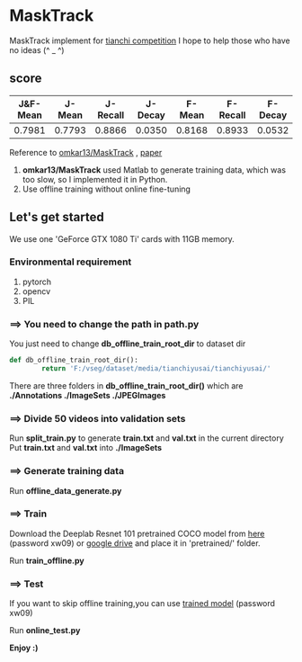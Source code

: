 # MaskTrack
MaskTrack implement for [tianchi competition](https://tianchi.aliyun.com/competition/entrance/531797/introduction)
I hope to help those who have no ideas (^ _ ^)

## **score**

| J&F-Mean | J-Mean | J-Recall | J-Decay | F-Mean | F-Recall | F-Decay |
|:--------:|:------:|:--------:|:-------:|:------:|:--------:|:-------:|
|   0.7981 |  0.7793|0.8866    |0.0350   |0.8168  |0.8933    |0.0532   |

Reference to [omkar13/MaskTrack](https://github.com/omkar13/MaskTrack) , [paper](https://arxiv.org/abs/1612.02646v1)
1. **omkar13/MaskTrack** used Matlab to generate training data, which was too slow, so I implemented it in Python.
2. Use offline training without online fine-tuning

## Let's get started
We use one 'GeForce GTX 1080 Ti' cards with 11GB memory.

### **Environmental requirement**
1. pytorch
2. opencv
3. PIL

### **==> You need to change the path in path.py**

You just need to change **db_offline_train_root_dir** to dataset dir
```python
def db_offline_train_root_dir():
        return 'F:/vseg/dataset/media/tianchiyusai/tianchiyusai/'
```
There are three folders in **db_offline_train_root_dir()** which are **./Annotations  ./ImageSets ./JPEGImages**


### **==> Divide 50 videos into validation sets**

Run **split_train.py** to generate **train.txt** and **val.txt** in the current directory
Put **train.txt** and **val.txt** into **./ImageSets**

### **==> Generate training data**

Run **offline_data_generate.py**

### **==> Train**

Download the Deeplab Resnet 101 pretrained COCO model from [here](https://pan.baidu.com/s/1UaIXIOtWX0Z0xGJ1Av4yjg) (password xw09) or [google drive](https://drive.google.com/open?id=1jqf7zdYATK2GcgHWzsB6-dzHHPA4Ow2f) and place it in 'pretrained/' folder.

Run **train_offline.py**

### **==> Test**

If you want to skip offline training,you can use [trained model](https://pan.baidu.com/s/1UaIXIOtWX0Z0xGJ1Av4yjg) (password xw09)

Run **online_test.py**


**Enjoy :)**